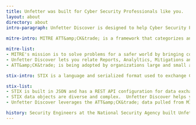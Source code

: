 ```yaml
---
title: Unfetter was built for Cyber Security Professionals like you.
layout: about
directory: about
intro-paragraph: Unfetter Discover is designed to help Cyber Security Professionals create and share complex threat information so that it is actionable in defending their environment.  Beyond domain name, IP addresses, and file hashes, the cyber threat inforamtion that describes behavioral analytics, complex attack techinques, or the knowledge needed to prioritize the next potential threats is usually found in blogs, PDFs, your favorite vendor report, or even Twitter posts.  The National Security Agency built Unfetter Discover as a tool that lets Threat Reporters, Analytic Developers and Network Defenders manage the complex information they need to their jobs better.  Not just manage the data, but socialize among their peers and partners.  Unfetter Discover is a web application that uses the MITRE ATT&amp;CK&trade; Framework to organize complex data that experts are creating, and provides connections to the vast amount of related data.
 
mitre-intro: MITRE ATT&amp;CK&trade; is a framework that categorizes and documents adversary tactices and technqiues based on real world observations.  In Unfetter, we use ATT&amp;CK&trade; as a way to connect different types of threat information, building complex relationships in a streamlined workflow.

mitre-list:
- MITRE's mission is to solve problems for a safer world by bringing communities together to develop more effective cybersecurity.
- Unfetter Discover lets you relate Reports, Analyltics, Mitigations and Malware to MITRE ATT&amp;CK&trade; techniques.
- ATT&amp;CK&trade; is being adopted by organizations large and small all over the world.  Unfetter Discover lets you talk the same language.

stix-intro: STIX is a language and serialized format used to exchange Cyber Threat Intelligence (CTI).  Unfetter's data is imported and export in STIX format and guides how we build our architecture.  By speaking STIX, you can share data in and out of Unfetter Discover using the most sophisticated CTI lexicon.

stix-list:
- STIX is built in JSON and has a REST API configuration for data exchange.
- STIX data objects are diverse and complex.  Unfetter Discover helps you make sense of it all.
- Unfetter Discover leverages the ATT&amp;CK&trade; data pulled from MITRE in STIX format.

history: Security Engineers at the National Security Agency built Unfetter with the idea that complex Cyber Threat Information (CTI) was difficult to create, share and put into action.  We started Unfetter as an experiment to take complex CTI, mapped around common lexicons, and build workflows to help security experts be able to take actions to protect themselves.  </p><p> <a target="_blank" href="./analytics-overview.html">Unfetter Analytic</a> was our original project.  Partnering with MITRE, we built an ElasticSearch stack running analytics that mapped to MITRE ATT&amp;CK&trade;.  By mapping alerts back to a common framework, users would not only see when and where an analytic fired, but get a link to the rich community of informaiton that had grown up around ATT&amp;CK&trade;.  All for free.</p><p><a href="./about.html" target="_blank">Unfetter Discover</a> aimed to take that idea farther.  Help users create and share the CTI that they understand the best.  By creating a network of users who are contributing their CTI expertise and data, in a way that the data itself can be normalized, we believe users will get more actionable information.  Not just mounds of data.</p><p>Unfetter Discover and Unfetter Analytic are open source tools that are free for the community.  We hope they help you as you protect and manage your networks
---
```



